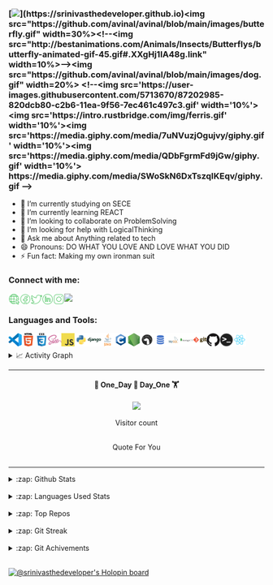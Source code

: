 ### [![](https://readme-typing-svg.herokuapp.com?font=Montserrat&color=1ba71b&lines=Hello+Buddy,+I+am+SRINIVAS+👋;I'm+a+Software+Developer+🧑‍💻;I+Creates+🕸️+and+📱+apps.)](https://srinivasthedeveloper.github.io)<img src="https://github.com/avinal/avinal/blob/main/images/butterfly.gif" width=30%><!--<img src="http://bestanimations.com/Animals/Insects/Butterflys/butterfly-animated-gif-45.gif#.XXgHj1IA48g.link" width=10%>--><img src="https://github.com/avinal/avinal/blob/main/images/dog.gif" width=20%> <!--<img src='https://user-images.githubusercontent.com/5713670/87202985-820dcb80-c2b6-11ea-9f56-7ec461c497c3.gif' width='10%'><img src='https://intro.rustbridge.com/img/ferris.gif' width='10%'><img src='https://media.giphy.com/media/7uNVuzjOgujvy/giphy.gif' width='10%'><img src='https://media.giphy.com/media/QDbFgrmFd9jGw/giphy.gif' width='10%'>     https://media.giphy.com/media/SWoSkN6DxTszqIKEqv/giphy.gif     -->

- 🔭 I’m currently studying on SECE
- 🌱 I’m currently learning REACT
- 👯 I’m looking to collaborate on ProblemSolving
- 🤔 I’m looking for help with LogicalThinking
- 💬 Ask me about Anything related to tech
- 😄 Pronouns: DO WHAT YOU LOVE AND LOVE WHAT YOU DID
- ⚡ Fun fact: Making my own ironman suit
<!--- 📫 How to reach me: [My Portfolio](https://srinivasthedeveloper.github.io) or [Catch me on Twitter](https://twitter.com/sriniva70623303) or [catch me on Insta](https://www.instagram.com/srinivasthedeveloper/) or [Catch me on Facebook](https://www.facebook.com/srinivasthedeveloper/)
<!--
<img src="https://github-readme-stats.vercel.app/api?username=srinivasthedeveloper&&show_icons=true&title_color=000000&icon_color=ff2a00&text_color=777777&bg_color=ffffff">
-->

<!-- ### Spotify Playing 🎧
<img src="https://now-playing-codestackr.vercel.app/api/spotify-playing" alt="Spotify Playing" width="350" /> -->

### Connect with me:

[<img align="left" alt="" width="22px" src="./icons8-internet-100.png" />][website]
[<img align="left" alt="" width="22px" src="./icons8-facebook-100.png" />][facebook]
[<img align="left" alt="" width="22px" src="./icons8-twitter-100.png" />][twitter]
[<img align="left" alt="" width="22px" src="./icons8-linkedin-circled-100.png" />][linkedin]
[<img align="left" alt="" width="22px" src="./icons8-instagram-100.png" />][instagram]
[![](https://img.shields.io/badge/6382589758-25D366?style=social&logo=whatsapp&logoColor=green)](https://api.whatsapp.com/send/?phone=%2B916382589758&text=hai%20srinivas,%20i%20am%20%22yourNameHere%22&app_absent=0)
<br />

### Languages and Tools:

<img align="left" alt="Visual Studio Code" width="26px" src="https://raw.githubusercontent.com/github/explore/80688e429a7d4ef2fca1e82350fe8e3517d3494d/topics/visual-studio-code/visual-studio-code.png" />
<img align="left" alt="HTML5" width="26px" src="https://raw.githubusercontent.com/github/explore/80688e429a7d4ef2fca1e82350fe8e3517d3494d/topics/html/html.png" />
<img align="left" alt="CSS3" width="26px" src="https://raw.githubusercontent.com/github/explore/80688e429a7d4ef2fca1e82350fe8e3517d3494d/topics/css/css.png" />
<img align="left" alt="Sass" width="26px" src="https://raw.githubusercontent.com/github/explore/80688e429a7d4ef2fca1e82350fe8e3517d3494d/topics/sass/sass.png" />
<img align="left" alt="JavaScript" width="26px" src="https://raw.githubusercontent.com/github/explore/80688e429a7d4ef2fca1e82350fe8e3517d3494d/topics/javascript/javascript.png" />
<img align="left" alt="Python" width="26px" src="https://raw.githubusercontent.com/github/explore/e94815998e4e0713912fed477a1f346ec04c3da2/topics/python/python.png" />
<img align="left" alt="Djanog" width="26px" src="https://raw.githubusercontent.com/github/explore/80688e429a7d4ef2fca1e82350fe8e3517d3494d/topics/django/django.png" />
<img align="left" alt="Java" width="26px" src="https://raw.githubusercontent.com/github/explore/80688e429a7d4ef2fca1e82350fe8e3517d3494d/topics/java/java.png" />
<img align="left" alt="C" width="26px" src="https://raw.githubusercontent.com/github/explore/80688e429a7d4ef2fca1e82350fe8e3517d3494d/topics/c/c.png" />
<img align="left" alt="NodeJs" width="26px" src="https://raw.githubusercontent.com/github/explore/80688e429a7d4ef2fca1e82350fe8e3517d3494d/topics/nodejs/nodejs.png" />
<img align="left" alt="Deno" width="26px" src="https://raw.githubusercontent.com/github/explore/361e2821e2dea67711cde99c9c40ed357061cf27/topics/deno/deno.png" />
<img align="left" alt="SQL" width="26px" src="https://raw.githubusercontent.com/github/explore/80688e429a7d4ef2fca1e82350fe8e3517d3494d/topics/sql/sql.png" />
<img align="left" alt="MySQL" width="26px" src="https://raw.githubusercontent.com/github/explore/80688e429a7d4ef2fca1e82350fe8e3517d3494d/topics/mysql/mysql.png" />
<img align="left" alt="MongoDB" width="26px" src="https://raw.githubusercontent.com/github/explore/80688e429a7d4ef2fca1e82350fe8e3517d3494d/topics/mongodb/mongodb.png" />
<img align="left" alt="Git" width="26px" src="https://raw.githubusercontent.com/github/explore/80688e429a7d4ef2fca1e82350fe8e3517d3494d/topics/git/git.png" />
<img align="left" alt="GitHub" width="26px" src="https://raw.githubusercontent.com/github/explore/78df643247d429f6cc873026c0622819ad797942/topics/github/github.png" />
<img align="left" alt="Terminal" width="26px" src="https://raw.githubusercontent.com/github/explore/80688e429a7d4ef2fca1e82350fe8e3517d3494d/topics/terminal/terminal.png" />
<img align="left" alt="React" width="26px" src="https://raw.githubusercontent.com/github/explore/80688e429a7d4ef2fca1e82350fe8e3517d3494d/topics/react/react.png" />
<br />
<br />


<details> 
  <summary>📈 Activity Graph</summary>
  <br/>
  <img src="https://github-readme-activity-graph.cyclic.app/graph?username=srinivasthedeveloper&theme=github-compact" alt="srinivasTheDeveloper's github activity graph"/>
</details>


<!--
### 📺 Latest YouTube Videos

<!-- YOUTUBE:START --
- [FREE Icons! How to use Bootstrap Icons v1.0.0 | Bootstrap 5 (2020)](https://www.youtube.com/watch?v=DPnJldwv22o)
- [0 to 70K SUBSCRIBERS in 1 YEAR | YouTube 2020: The strategies that helped me to grow on YouTube](https://www.youtube.com/watch?v=oNGZ7h5LR-o)
- [How To Build A React App w/ Hooks & Airtable API | styled-components | Code Quality Check](https://www.youtube.com/watch?v=FEoEvSmtmPQ)
- [UPDATE: VS Code July 2020 Stable Release | Settings Sync | Browser Debugging](https://www.youtube.com/watch?v=4adVM33GAlA)
- [UPDATE: Next Level GitHub Profile README (NEW) | GitHub Actions | Vercel | Spotify](https://www.youtube.com/watch?v=n6d4KHSKqGk)
-- YOUTUBE:END --

<!--➡️ [more videos...](https://youtube.com/codestackr)
-->

<!--
### 📕 Latest Blog Posts

<!-- BLOG-POST-LIST:START --
- [Microinteractions: Password Validation Animation](https://dev.to/codestackr/microinteractions-password-validation-animation-5629)
- [Notion + YouTube - A Powerful Combination for Productivity](https://dev.to/codestackr/notion-youtube-a-powerful-combination-for-productivity-1def)
- [Regular Expressions (RegEx) Crash Course](https://dev.to/codestackr/regular-expressions-regex-crash-course-248n)
- [Emmet Part 2 - Advanced](https://dev.to/codestackr/emmet-part-2-advanced-4c65)
- [Deno 1.0 Released! (Easy) REST API Example](https://dev.to/codestackr/deno-1-0-released-easy-rest-api-example-2fbl)
-- BLOG-POST-LIST:END --

<!-- ➡️ [more blog posts...](https://codestackr.com)-->


<!--
<details>
  <summary>:zap: Recent Github Activity</summary>-->
  
<!--START_SECTION:activity--
1. 💪 Opened PR [#6](https://github.com//colbyfayock/50-projects-for-react-and-the-static-web/pull/6) in [colbyfayock/50-projects-for-react-and-the-static-web](https://github.com//colbyfayock/50-projects-for-react-and-the-static-web)
2. 🗣 Commented on [#249](https://github.com//abhisheknaiidu/awesome-github-profile-readme/issues/249) in [abhisheknaiidu/awesome-github-profile-readme](https://github.com//abhisheknaiidu/awesome-github-profile-readme)
3. 🗣 Commented on [#249](https://github.com//abhisheknaiidu/awesome-github-profile-readme/issues/249) in [abhisheknaiidu/awesome-github-profile-readme](https://github.com//abhisheknaiidu/awesome-github-profile-readme)
4. 💪 Opened PR [#249](https://github.com//abhisheknaiidu/awesome-github-profile-readme/pull/249) in [abhisheknaiidu/awesome-github-profile-readme](https://github.com//abhisheknaiidu/awesome-github-profile-readme)
5. ❗️ Closed issue [#9](https://github.com//jamesgeorge007/github-activity-readme/issues/9) in [jamesgeorge007/github-activity-readme](https://github.com//jamesgeorge007/github-activity-readme)
--END_SECTION:activity--
</details>
-->

---

<!--```
                             \\\\\\\
                            \\\\\\\\\\\\
                          \\\\\\\\\\\\\\\
  -----------,-|           |C>   // )\\\\|
           ,','|          /    || ,'/////|
---------,','  |         (,    ||   /////
         ||    |          \\  ||||//''''|
         ||    |           |||||||     _|
         ||    |______      `````\____/ \
         ||    |     ,|         _/_____/ \
         ||  ,'    ,' |        /          |
         ||,'    ,'   |       |         \  |
_________|/    ,'     |      /           | |
_____________,'      ,',_____|      |    | |
             |     ,','      |      |    | |
             |   ,','    ____|_____/    /  |
             | ,','  __/ |             /   |
_____________|','   ///_/-------------/   |
              |===========,'
```-->
<h4 align="center">🌠 One_Day 🤔 Day_One 🏋️</h4>
<p align="center"> 
  <img src="https://miro.medium.com/max/875/1*Urc28sbnORGOW5oyohQ06g.gif" />
</p>
<p align="center">
  Visitor count<br>
  <img align="center" src="https://profile-counter.glitch.me/srinivasthedeveloper/count.svg" alt="" />
</p>
<p align="center">
  Quote For You<br>
<!--   Visitor count<br> -->
<!--   <img src="https://profile-counter.glitch.me/srinivasthedeveloper/count.svg" alt="" /> -->
<!--   <img src="https://xiaoluoboding-visitor-badge.glitch.me/badge?page_id=srinivasthedeveloper.srinivasthedeveloper" alt="" /> -->
  <img alt="" src="https://github-readme-quotes.herokuapp.com/quote?quoteCategory=programming&theme=chartreuse-dark&animation=default&layout=churchill" />
</p>

---

<details>
  <summary>:zap: Github Stats</summary>

  <img align="left" alt="srinivasthedeveloper's Github Stats" src="https://github-readme-stats.vercel.app/api?username=srinivasthedeveloper&&show_icons=true&theme=vision-friendly-dark&icon_color=e10074&text_color=15d8be" />

</details>
<br />
<details>
  <summary>:zap: Languages Used Stats</summary>

  <img align="center" alt="srinivasthedeveloper's Language Used Stats" src="https://github-readme-stats.anuraghazra1.vercel.app/api/top-langs/?username=srinivasthedeveloper&&show_icons=true&theme=vision-friendly-dark&icon_color=e10074&text_color=15d8be&layout=compact" />

</details>
<br />

<details>
  <summary>:zap: Top Repos</summary>
    <div display="flex">
<br /><img align="center" src="https://github-readme-stats.anuraghazra1.vercel.app/api/pin/?username=srinivasthedeveloper&repo=Daily-Programs&theme=vision-friendly-dark&icon_color=e10074&text_color=15d8be" />
  
  <img align="center" src="https://github-readme-stats.anuraghazra1.vercel.app/api/pin/?username=srinivasthedeveloper&repo=marsAmbulance&theme=vision-friendly-dark&icon_color=e10074&text_color=15d8be" />
  </div>
</details>
<br />

<details>
  <summary>:zap: Git Streak</summary>
  
![srinivasthedeveloper's Git streak Stats](https://github-readme-streak-stats.herokuapp.com/?user=srinivasthedeveloper&background=000&border=fff&ring=ffb000&fire=15d8be&currStreakNum=lime&sideNums=ffb000&currStreakLabel=15d8be&sideLabels=15d8be&dates=e10078 "srinivasthedeveloper's Git streak Stats")
<!-- <img align="center" src="https://github-readme-streak-stats.herokuapp.com/?user=srinivasthedeveloper&background=000&border=fff&ring=ffb000&fire=15d8be&currStreakNum=lime&sideNums=ffb000&currStreakLabel=15d8be&sideLabels=15d8be&dates=e10077" /> -->
</details>
<br />

<details>
  <summary>:zap: Git Achivements</summary>
   <img width="800" src="https://github-profile-trophy.vercel.app/?username=srinivasthedeveloper&rank=SSS,SS,S,AAA,AA,A,B,C,UNKNOWN,SECRET&row=1&column=9&margin-w=15&margin-h=15&theme=onedark"/>
</details>
<br />

[website]: https://srinivasthedeveloper.github.io/
[twitter]: https://twitter.com/sriniva70623303/
[facebook]: https://www.facebook.com/srinivasthedeveloper/
[instagram]: https://www.instagram.com/srinivasthedeveloper/
[linkedin]: https://www.linkedin.com/in/srinivasthedeveloper/
<!--
[webdevplaylist]: https://www.youtube.com/playlist?list=PLkwxH9e_vrAJ0WbEsFA9W3I1W-g_BTsbt
[jsplaylist]: https://www.youtube.com/playlist?list=PLkwxH9e_vrALRJKu7wfXby3MKeflhTu6B
[cssplaylist]: https://www.youtube.com/playlist?list=PLkwxH9e_vrALSdvZuEh6gqQdmDoDIoqz4
[reactplaylist]: https://www.youtube.com/playlist?list=PLkwxH9e_vrAK4TdffpxKY3QGyHCpxFcQ0
-->
[![@srinivasthedeveloper's Holopin board](https://holopin.me/srinivasthedeveloper)](https://holopin.io/@srinivasthedeveloper)

